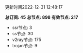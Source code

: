 更新时间2022-12-31 12:48:17

**总订阅: 45**
**总节点: 898**
**有效节点: 217**
- ssr节点: 3
- ss节点: 30
- v2ray节点: 175
- trojan节点: 9

